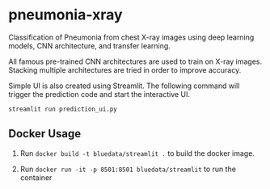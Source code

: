 # pneumonia-xray

Classification of Pneumonia from chest X-ray images using deep learning models, CNN architecture, and transfer learning.

All famous pre-trained CNN architectures are used to train on X-ray images. Stacking multiple architectures are tried in order to improve accuracy.

Simple UI is also created using Streamlit. The following command will trigger the prediction code and start the interactive UI.

`streamlit run prediction_ui.py`

## Docker Usage

1. Run `docker build -t bluedata/streamlit .` to build the docker image.

2. Run `docker run -it -p 8501:8501 bluedata/streamlit` to run the container
